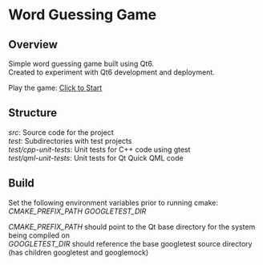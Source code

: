 # Word Guessing Game 

## Overview
Simple word guessing game built using Qt6.  
Created to experiment with Qt6 development and deployment.  
  
Play the game: [Click to Start](https://jyeany.github.io/word-guessing-game/)  
  
## Structure
_src_: Source code for the project  
_test_: Subdirectories with test projects  
_test/cpp-unit-tests_: Unit tests for C++ code using gtest  
_test/qml-unit-tests_: Unit tests for Qt Quick QML code 

## Build
Set the following environment variables prior to running cmake:  
_CMAKE_PREFIX_PATH_
_GOOGLETEST_DIR_
  
_CMAKE_PREFIX_PATH_ should point to the Qt base directory for the system being compiled on  
_GOOGLETEST_DIR_ should reference the base googletest source directory (has children googletest and googlemock)
